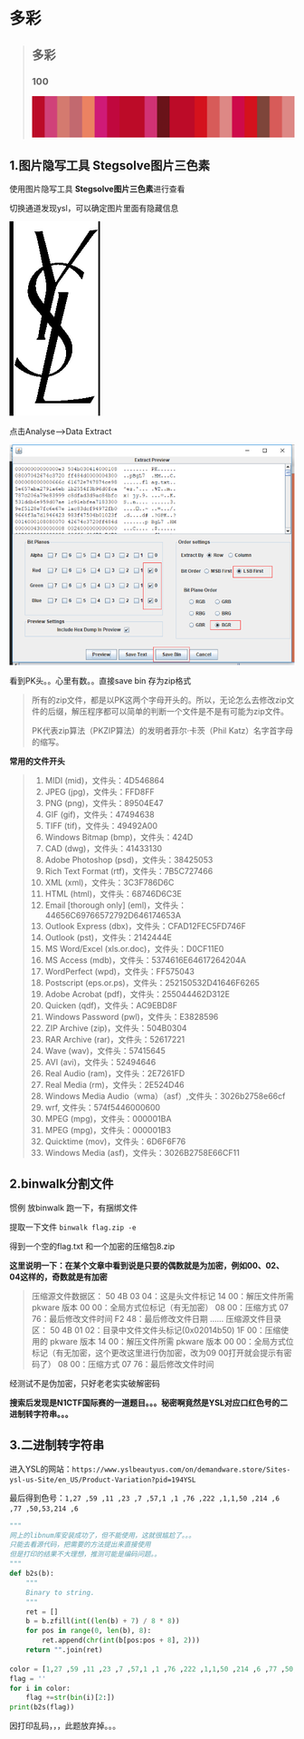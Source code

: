 # 多彩





> ## 多彩
>
> ### 100
>
> 
>
> ![lipstick.png](题目/lipstick.png)





## 1.图片隐写工具 Stegsolve图片三色素

使用图片隐写工具 **Stegsolve图片三色素**进行查看

切换通道发现ysl，可以确定图片里面有隐藏信息

![duocai](duocai.png)

点击Analyse——>Data Extract

![duocai1](duocai1.png)

看到PK头。。心里有数。。直接save bin 存为zip格式

> 所有的zip文件，都是以PK这两个字母开头的。所以，无论怎么去修改zip文件的后缀，解压程序都可以简单的判断一个文件是不是有可能为zip文件。
>
> PK代表zip算法（PKZIP算法）的发明者菲尔·卡茨（Phil Katz）名字首字母的缩写。



**常用的文件开头**

> 1. MIDI (mid)，文件头：4D546864  
>2. JPEG (jpg)，文件头：FFD8FF   
> 3. PNG (png)，文件头：89504E47   
>4. GIF (gif)，文件头：47494638   
> 5. TIFF (tif)，文件头：49492A00   
>6. Windows Bitmap (bmp)，文件头：424D   
> 7. CAD (dwg)，文件头：41433130   
>8. Adobe Photoshop (psd)，文件头：38425053   
> 9. Rich Text Format (rtf)，文件头：7B5C727466   
>10. XML (xml)，文件头：3C3F786D6C   
> 11. HTML (html)，文件头：68746D6C3E   
>12. Email [thorough only] (eml)，文件头：44656C69766572792D646174653A   
> 13. Outlook Express (dbx)，文件头：CFAD12FEC5FD746F    
>14. Outlook (pst)，文件头：2142444E   
> 15. MS Word/Excel (xls.or.doc)，文件头：D0CF11E0   
>16. MS Access (mdb)，文件头：5374616E64617264204A   
> 17. WordPerfect (wpd)，文件头：FF575043   
>18. Postscript (eps.or.ps)，文件头：252150532D41646F6265   
> 19. Adobe Acrobat (pdf)，文件头：255044462D312E   
>20. Quicken (qdf)，文件头：AC9EBD8F   
> 21. Windows Password (pwl)，文件头：E3828596   
>22. ZIP Archive (zip)，文件头：504B0304   
> 23. RAR Archive (rar)，文件头：52617221   
>24. Wave (wav)，文件头：57415645   
> 25. AVI (avi)，文件头：52494646
>26. Real Audio (ram)，文件头：2E7261FD   
> 27. Real Media (rm)，文件头：2E524D46   
>28. Windows Media Audio（wma）（asf）,文件头：3026b2758e66cf
> 29. wrf, 文件头：574f5446000600
>30. MPEG (mpg)，文件头：000001BA   
> 31. MPEG (mpg)，文件头：000001B3   
>32. Quicktime (mov)，文件头：6D6F6F76   
> 32. Windows Media (asf)，文件头：3026B2758E66CF11   



## 2.binwalk分割文件

惯例 放binwalk 跑一下，有捆绑文件

提取一下文件 `binwalk flag.zip -e`

得到一个空的flag.txt 和一个加密的压缩包8.zip

**这里说明一下：在某个文章中看到说是只要的偶数就是为加密，例如00、02、04这样的，奇数就是有加密**

> 压缩源文件数据区： 
> 50 4B 03 04：这是头文件标记 
> 14 00：解压文件所需 pkware 版本 
> 00 00：全局方式位标记（有无加密） 
> 08 00：压缩方式 
> 07 76：最后修改文件时间 
> F2 48：最后修改文件日期 
> …… 
> 压缩源文件目录区： 
> 50 4B 01 02：目录中文件文件头标记(0x02014b50) 
> 1F 00：压缩使用的 pkware 版本 
> 14 00：解压文件所需 pkware 版本 
> 00 00：全局方式位标记（有无加密，这个更改这里进行伪加密，改为09 00打开就会提示有密码了） 
> 08 00：压缩方式 
> 07 76：最后修改文件时间 

经测试不是伪加密，只好老老实实破解密码

**搜索后发现是N1CTF国际赛的一道题目。。。秘密啊竟然是YSL对应口红色号的二进制转字符串。。。**



## 3.二进制转字符串

进入YSL的网站：`https://www.yslbeautyus.com/on/demandware.store/Sites-ysl-us-Site/en_US/Product-Variation?pid=194YSL`

最后得到色号：`1,27 ,59 ,11 ,23 ,7 ,57,1 ,1 ,76 ,222 ,1,1,50 ,214 ,6 ,77 ,50,53,214 ,6`

```python
"""
网上的libnum库安装成功了，但不能使用，这就很尴尬了。。。
只能去看源代码，把需要的方法提出来直接使用
但是打印的结果不大理想，推测可能是编码问题。。
"""
def b2s(b):
    """
    Binary to string.
    """
    ret = []
    b = b.zfill(int((len(b) + 7) / 8 * 8))
    for pos in range(0, len(b), 8):
        ret.append(chr(int(b[pos:pos + 8], 2)))
    return "".join(ret)

color = [1,27 ,59 ,11 ,23 ,7 ,57,1 ,1 ,76 ,222 ,1,1,50 ,214 ,6 ,77 ,50,53,214 ,6]
flag = ''
for i in color:
    flag +=str(bin(i)[2:])
print(b2s(flag))
```

因打印乱码，，，此题放弃掉。。。